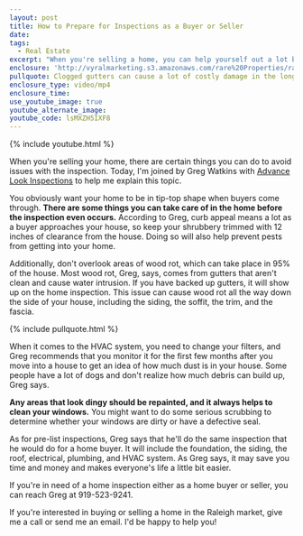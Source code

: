 ```yaml
---
layout: post
title: How to Prepare for Inspections as a Buyer or Seller
date:
tags:
  - Real Estate
excerpt: "When you're selling a home, you can help yourself out a lot by taking care of these items before a home inspection."
enclosure: 'http://vyralmarketing.s3.amazonaws.com/rare%20Properties/rare%20Properties%20Real%20Estate%20Agent-.mp4'
pullquote: Clogged gutters can cause a lot of costly damage in the long run.
enclosure_type: video/mp4
enclosure_time:
use_youtube_image: true
youtube_alternate_image:
youtube_code: lsMXZH5IXF8
---
```



{% include youtube.html %}

When you're selling your home, there are certain things you can do to avoid issues with the inspection. Today, I'm joined by Greg Watkins with&nbsp;[Advance Look Inspections](http://www.advancelookinspections.info/index.html)&nbsp;to help me explain this topic.

You obviously want your home to be in tip-top shape when buyers come through.&nbsp;**There are some things you can take care of in the home before the inspection even occurs.**&nbsp;According to Greg, curb appeal means a lot as a buyer approaches your house, so keep your shrubbery trimmed with 12 inches of clearance from the house. Doing so will also help prevent pests from getting into your home.

Additionally, don't overlook areas of wood rot, which can take place in 95% of the house. Most wood rot, Greg, says, comes from gutters that aren't clean and cause water intrusion. If you have backed up gutters, it will show up on the home inspection. This issue can cause wood rot all the way down the side of your house, including the siding, the soffit, the trim, and the fascia.

{% include pullquote.html %}

When it comes to the HVAC system, you need to change your filters, and Greg recommends that you monitor it for the first few months after you move into a house to get an idea of how much dust is in your house. Some people have a lot of dogs and don't realize how much debris can build up, Greg says.

**Any areas that look dingy should be repainted, and it always helps to clean your windows.**&nbsp;You might want to do some serious scrubbing to determine whether your windows are dirty or have a defective seal.

As for pre-list inspections, Greg says that he'll do the same inspection that he would do for a home buyer. It will include the foundation, the siding, the roof, electrical, plumbing, and HVAC system. As Greg says, it may save you time and money and makes everyone's life a little bit easier.

If you're in need of a home inspection either as a home buyer or seller, you can reach Greg at 919-523-9241.

If you're interested in buying or selling a home in the Raleigh market, give me a call or send me an email. I'd be happy to help you!